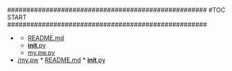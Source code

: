 







####################################################
#TOC START
####################################################
* [](.//README.md)
    * [README.md](./README.md)
    * [__init__.py](./__init__.py)
    * [my.pw.py](./my.pw.py)
* [/my.pw](.//my.pw/README.md)
      * [README.md](./my.pw/README.md)
      * [__init__.py](./my.pw/__init__.py)
